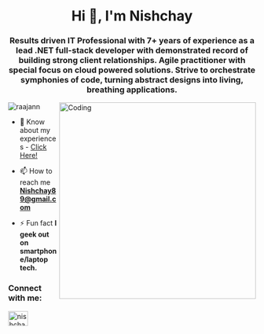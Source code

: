 <h1 align="center">Hi 👋, I'm Nishchay</h1>
<h3 align="center">Results driven IT Professional with 7+ years of experience as a lead .NET full-stack developer with demonstrated record of building strong client relationships. Agile practitioner with special focus on cloud powered solutions. Strive to orchestrate symphonies of code, turning abstract designs into living, breathing applications.</h3>
<img align="right" alt="Coding" width="400" src="https://media.tenor.com/2uyENRmiUt0AAAAC/coding.gif">

<p align="left"> <img src="https://komarev.com/ghpvc/?username=raajann&label=Profile%20views&color=0e75b6&style=flat" alt="raajann" /> </p>

- 📄 Know about my experiences - <a href="https://drive.google.com/file/d/1AyCLei_IZCuF9Z7d5psHeAKl3DD6INIk/view?usp=drive_link" target="blank">Click Here!</a>

- 📫 How to reach me **Nishchay89@gmail.com**

- ⚡ Fun fact **I geek out on smartphone/laptop tech.**

<h3 align="left">Connect with me:</h3>
<p align="left">
<a href="https://www.linkedin.com/in/nishchay-vaid/" target="blank"><img align="center" src="https://raw.githubusercontent.com/rahuldkjain/github-profile-readme-generator/master/src/images/icons/Social/linked-in-alt.svg" alt="nishchay vaid" height="30" width="40" /></a>
</p>

<!--<h3 align="left">Languages and Tools:</h3>
<p align="left"> <a href="https://www.linux.org/" target="_blank" rel="noreferrer"> <img src="https://raw.githubusercontent.com/devicons/devicon/master/icons/linux/linux-original.svg" alt="linux" width="40" height="40"/> </a> <a href="https://mariadb.org/" target="_blank" rel="noreferrer"> <img src="https://www.vectorlogo.zone/logos/mariadb/mariadb-icon.svg" alt="mariadb" width="40" height="40"/> </a> <a href="https://www.python.org" target="_blank" rel="noreferrer"> <img src="https://raw.githubusercontent.com/devicons/devicon/master/icons/python/python-original.svg" alt="python" width="40" height="40"/> </a> <a href="https://scikit-learn.org/" target="_blank" rel="noreferrer"> <img src="https://upload.wikimedia.org/wikipedia/commons/0/05/Scikit_learn_logo_small.svg" alt="scikit_learn" width="40" height="40"/> </a> <a href="https://seaborn.pydata.org/" target="_blank" rel="noreferrer"> <img src="https://seaborn.pydata.org/_images/logo-mark-lightbg.svg" alt="seaborn" width="40" height="40"/> </a> </p>-->
